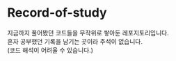 # Record-of-study

지금까지 풀어봤던 코드들을 무작위로 쌓아둔 레포지토리입니다.<br>
혼자 공부했던 기록을 남기는 곳이라 주석이 없습니다.<br>
(코드 해석이 어려울 수 있습니다.)
